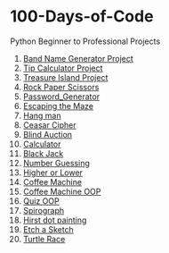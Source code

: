 # 100-Days-of-Code
Python Beginner to Professional Projects
1. [Band Name Generator Project](https://github.com/abhijithvinodnair/100-Days-of-Code/blob/main/Band%20Name%20Generator/Band_Name_Generator.py)
2. [Tip Calculator Project](https://github.com/abhijithvinodnair/100-Days-of-Code/blob/main/Coffee%20Maker%20(OOP)/Tip_Calculator.py)
3. [Treasure Island Project](https://github.com/abhijithvinodnair/100-Days-of-Code/blob/main/Treasure%20Hunt/Treasure_Island.py)
4. [Rock Paper Scissors](https://github.com/abhijithvinodnair/100-Days-of-Code/blob/main/Rock%20Paper%20Scissors/Rock_Paper_Scissors.py)
5. [Password_Generator](https://github.com/abhijithvinodnair/100-Days-of-Code/blob/main/Password%20Generator/Password_Generator.py)
6. [Escaping the Maze](https://github.com/abhijithvinodnair/100-Days-of-Code/blob/main/Escape%20the%20Maze/Escape_the_Maze.md)
7. [Hang man](https://github.com/abhijithvinodnair/100-Days-of-Code/blob/main/Hangman/Hangman.py)
8. [Ceasar Cipher](https://github.com/abhijithvinodnair/100-Days-of-Code/blob/main/Ceasar%20Cipher/Ceasar_Cipher.py)
9. [Blind Auction](https://github.com/abhijithvinodnair/100-Days-of-Code/blob/main/Blind%20Auction/Blind_Auction.py)
10. [Calculator](https://github.com/abhijithvinodnair/100-Days-of-Code/blob/main/Calculator/Calculator.py)
11. [Black Jack](https://github.com/abhijithvinodnair/100-Days-of-Code/blob/main/Black%20Jack/Black_Jack.py)
12. [Number Guessing](https://github.com/abhijithvinodnair/100-Days-of-Code/blob/main/Guess%20the%20Number/Number_Guessing.py)
13. [Higher or Lower](https://github.com/abhijithvinodnair/100-Days-of-Code/blob/main/Higher%20or%20Lower/Higher_or_Lower.py)
14. [Coffee Machine](https://github.com/abhijithvinodnair/100-Days-of-Code/blob/main/Coffee%20Machine/Coffee_Machine.py)
15. [Coffee Machine OOP](https://github.com/abhijithvinodnair/100-Days-of-Code/blob/main/Coffee%20Maker%20(OOP)/Coffee_Maker_OOP.py)
16. [Quiz OOP](https://github.com/abhijithvinodnair/100-Days-of-Code/blob/main/Quiz/quiz_oop.py)
17. [Spirograph](https://github.com/abhijithvinodnair/100-Days-of-Code/blob/main/Turtle/Spirograph.py)
18. [Hirst dot painting](https://github.com/abhijithvinodnair/100-Days-of-Code/blob/main/Turtle/Hirst_Painting.py)
19. [Etch a Sketch](https://github.com/abhijithvinodnair/100-Days-of-Code/blob/main/Turtle/Etch_A_Sketch.py)
20. [Turtle Race](https://github.com/abhijithvinodnair/100-Days-of-Code/blob/main/Turtle/Turtle_Race.py)
